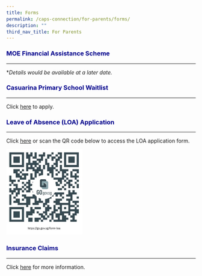 ```yaml
---
title: Forms
permalink: /caps-connection/for-parents/forms/
description: ""
third_nav_title: For Parents
---
```

<h3 style="color:DarkBlue;">MOE Financial Assistance Scheme</h3>

---
**Details would be available at a later date.*

<h3 style="color:DarkBlue;">Casuarina Primary School Waitlist</h3>

---

Click&nbsp;[here](https://go.gov.sg/capswaitlist)&nbsp;to apply.


<h3 style="color:DarkBlue;">Leave of Absence (LOA) Application</h3>

---

Click&nbsp;[here](https://form.gov.sg/60fba258d0fde70012525a82)&nbsp;or scan the QR code below to access the LOA application form.

<img src="images/LOA%20QR%20Code.jpeg" style="width:40%">

<h3 style="color:DarkBlue;">Insurance Claims</h3>

---

Click [here](/files/Income%20Gp%20Insurance%20for%20Students%20-%20Form%20%20Product%20Fact%20Sheet%20Year%202023%20(002).pdf) for more information.